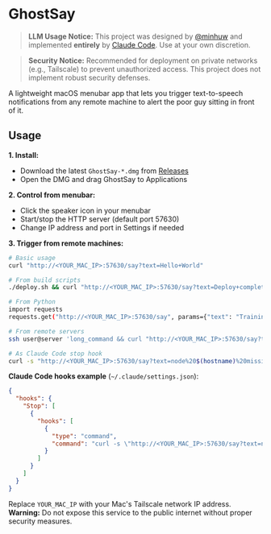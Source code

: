 # GhostSay

> **LLM Usage Notice:** This project was designed by [@minhuw](https://github.com/minhuw) and implemented **entirely** by [Claude Code](https://claude.ai/code). Use at your own discretion.

> **Security Notice:** Recommended for deployment on private networks (e.g., Tailscale) to prevent unauthorized access. This project does not implement robust security defenses.

A lightweight macOS menubar app that lets you trigger text-to-speech notifications from any remote machine to alert the poor guy sitting in front of it.

## Usage

**1. Install:**
- Download the latest `GhostSay-*.dmg` from [Releases](https://github.com/minhuw/ghostsay/releases)
- Open the DMG and drag GhostSay to Applications

**2. Control from menubar:**
- Click the speaker icon in your menubar
- Start/stop the HTTP server (default port 57630)
- Change IP address and port in Settings if needed

**3. Trigger from remote machines:**
```bash
# Basic usage
curl "http://<YOUR_MAC_IP>:57630/say?text=Hello+World"

# From build scripts
./deploy.sh && curl "http://<YOUR_MAC_IP>:57630/say?text=Deploy+complete"

# From Python
import requests
requests.get("http://<YOUR_MAC_IP>:57630/say", params={"text": "Training finished"})

# From remote servers
ssh user@server 'long_command && curl "http://<YOUR_MAC_IP>:57630/say?text=Job+done"'

# As Claude Code stop hook
curl -s "http://<YOUR_MAC_IP>:57630/say?text=node%20$(hostname)%20mission%20accomplished.%20Standby" > /dev/null 2>&1 || true
```

**Claude Code hooks example** (`~/.claude/settings.json`):
```json
{
  "hooks": {
    "Stop": [
      {
        "hooks": [
          {
            "type": "command",
            "command": "curl -s \"http://<YOUR_MAC_IP>:57630/say?text=node%20$(hostname)%20mission%20accomplished.%20Standby\" > /dev/null 2>&1 || true"
          }
        ]
      }
    ]
  }
}
```

Replace `YOUR_MAC_IP` with your Mac's Tailscale network IP address. **Warning:** Do not expose this service to the public internet without proper security measures.